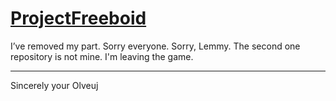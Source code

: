 # [ProjectFreeboid](https://projectfreeboid.github.io/)

I’ve removed my part. Sorry everyone. Sorry, Lemmy. The second one repository is not mine. I'm leaving the game.

- - -

Sincerely your Olveuj
